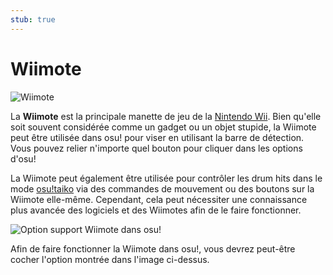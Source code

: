 ```yaml
---
stub: true
---
```


# Wiimote

![](img/wiimote.jpg "Wiimote")

La **Wiimote** est la principale manette de jeu de la [Nintendo Wii](https://fr.wikipedia.org/wiki/Wii "Wikipédia"). Bien qu'elle soit souvent considérée comme un gadget ou un objet stupide, la Wiimote peut être utilisée dans osu! pour viser en utilisant la barre de détection. Vous pouvez relier n'importe quel bouton pour cliquer dans les options d'osu!

La Wiimote peut également être utilisée pour contrôler les drum hits dans le mode [osu!taiko](/wiki/Game_mode/osu!taiko) via des commandes de mouvement ou des boutons sur la Wiimote elle-même. Cependant, cela peut nécessiter une connaissance plus avancée des logiciels et des Wiimotes afin de le faire fonctionner.

![](img/wiimote-support-option.jpg "Option support Wiimote dans osu!")

Afin de faire fonctionner la Wiimote dans osu!, vous devrez peut-être cocher l'option montrée dans l'image ci-dessus.
